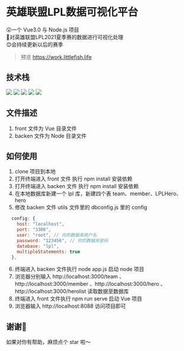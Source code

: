 # 英雄联盟LPL数据可视化平台
😲一个 Vue3.0 与 Node.js 项目</br>
🎈对英雄联盟LPL2021夏季赛的数据进行可视化处理</br>
😊会持续更新以后的赛季</br>

> 预览 https://work.littlefish.life

## 技术栈
![](https://img.shields.io/badge/Node.js-v14.16.0-afdfe4)
![](https://img.shields.io/badge/@vue/cli-v4.5.12-blueviolet)
![](https://img.shields.io/badge/Apache%20ECharts-v5.1.2-ed1941)
![](https://img.shields.io/badge/Express-v4.16.1-293047)
![](https://img.shields.io/badge/MySQL-v5.7.30-afdfe4)

## 文件描述
1. front 文件为 Vue 目录文件
2. backen 文件为 Node 目录文件

## 如何使用
1. clone 项目到本地
2. 打开终端进入 front 文件 执行 npm install 安装依赖
3. 打开终端进入 backen 文件 执行 npm install 安装依赖
4. 在本地数据库新建一个 lpl 库，新建四个表 team、member、LPLHero、hero
5. 修改 backen 文件 utils 文件里的 dbconfig.js 里的 config

```javascript
  config: {
    host: "localhost",
    port: "3306",
    user: "root", // 你的数据库用户名
    password: "123456", // 你的数据库密码
    database: "lpl",
    multipleStatements: true
  },
```
6. 终端进入 backen 文件执行 node app.js 启动 node 项目
7. 浏览器分别输入 http://localhost:3000/team 、http://localhost:3000/member 、http://localhost:3000/hero 、http://localhost:3000/herolist 读取数据至数据库
8. 终端进入 front 文件执行 npm run serve 启动 Vue 项目
9. 浏览器输入 http://localhost:8088 访问项目即可
 
## 谢谢🙏
如果对你有帮助，麻烦点个 star 啦～
